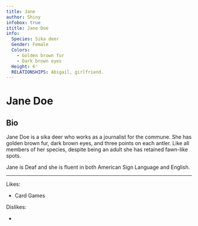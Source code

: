 ```yaml
---
title: Jane
author: Shiny
infobox: true
ititle: Jane Doe
info:
  Species: Sika deer
  Gender: Female
  Colors:
    - Golden brown fur
    - Dark brown eyes
  Height: 6'
  RELATIONSHIPS: Abigail, girlfriend.
---
```


Jane Doe
=======

## Bio

Jane Doe is a sika deer who works as a journalist for the commune. She has golden brown fur, dark brown eyes, and three points on each antler. Like all members of her species, despite being an adult she has retained fawn-like spots.

Jane is Deaf and she is fluent in both American Sign Language and English.

---

Likes:

  * Card Games
 
  

Dislikes:

  * 
